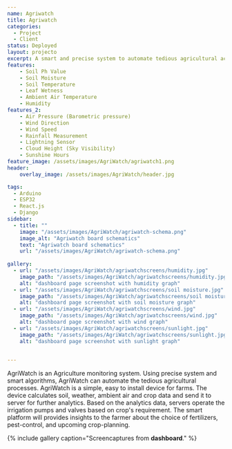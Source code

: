 ```yaml
---
name: Agriwatch
title: Agriwatch
categories:
  - Project
  - Client
status: Deployed
layout: projecto
excerpt: A smart and precise system to automate tedious agricultural activities.
features:
    - Soil Ph Value
    - Soil Moisture
    - Soil Temperature
    - Leaf Wetness
    - Ambient Air Temperature
    - Humidity
features_2:
    - Air Pressure (Barometric pressure)
    - Wind Direction
    - Wind Speed
    - Rainfall Measurement
    - Lightning Sensor
    - Cloud Height (Sky Visibility)
    - Sunshine Hours 
feature_image: /assets/images/AgriWatch/agriwatch1.png
header: 
    overlay_image: /assets/images/AgriWatch/header.jpg

tags:
  - Arduino
  - ESP32
  - React.js
  - Django
sidebar:
  - title: ""
    image: "/assets/images/AgriWatch/agriwatch-schema.png"
    image_alt: "Agriwatch board schematics"
    text: "Agriwatch board schematics"
    url: "/assets/images/AgriWatch/agriwatch-schema.png"
 
gallery:
  - url: "/assets/images/AgriWatch/agriwatchscreens/humidity.jpg"
    image_path: "/assets/images/AgriWatch/agriwatchscreens/humidity.jpg"
    alt: "dashboard page screenshot with humidity graph"
  - url: "/assets/images/AgriWatch/agriwatchscreens/soil moisture.jpg"
    image_path: "/assets/images/AgriWatch/agriwatchscreens/soil moisture.jpg"
    alt: "dashboard page screenshot with soil moisture graph"
  - url: "/assets/images/AgriWatch/agriwatchscreens/wind.jpg"
    image_path: "/assets/images/AgriWatch/agriwatchscreens/wind.jpg"
    alt: "dashboard page screenshot with wind graph"
  - url: "/assets/images/AgriWatch/agriwatchscreens/sunlight.jpg"
    image_path: "/assets/images/AgriWatch/agriwatchscreens/sunlight.jpg"
    alt: "dashboard page screenshot with sunlight graph"
  

---
```


AgriWatch is an Agriculture monitoring system. Using precise system and smart algorithms, AgriWatch can automate the tedious agricultural processes. AgriWatch is a simple, easy to install device for farms. The device calculates soil, weather, ambient air and crop data and send it to server for further analytics. Based on the analytics data, servers operate the irrigation pumps and valves based on crop's requirement. The smart platform will provides insights to the farmer about the choice of fertilizers, pest-control, and upcoming crop-planning.


{% include gallery caption="Screencaptures from **dashboard**." %}

